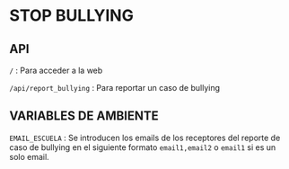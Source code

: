 # STOP BULLYING

## API

`/` : Para acceder a la web

`/api/report_bullying` : Para reportar un caso de bullying

## VARIABLES DE AMBIENTE

`EMAIL_ESCUELA` : Se introducen los emails de los receptores del reporte de caso de bullying en el siguiente formato `email1,email2` o `email1` si es un solo email.


